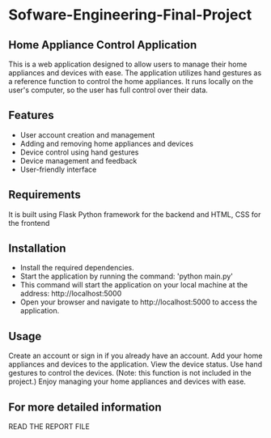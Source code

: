 # Sofware-Engineering-Final-Project

## Home Appliance Control Application

This is a web application designed to allow users to manage their home appliances and devices with ease. The application utilizes hand gestures as a reference function to control the home appliances. It runs locally on the user's computer, so the user has full control over their data.

## Features
* User account creation and management
* Adding and removing home appliances and devices
* Device control using hand gestures
* Device management and feedback
* User-friendly interface
## Requirements
It is built using Flask Python framework for the backend and HTML, CSS for the frontend
## Installation 
* Install the required dependencies.
* Start the application by running the command:
'python main.py'
* This command will start the application on your local machine at the address: http://localhost:5000
* Open your browser and navigate to http://localhost:5000 to access the application.
## Usage
Create an account or sign in if you already have an account.
Add your home appliances and devices to the application.
View the device status.
Use hand gestures to control the devices. (Note: this function is not included in the project.)
Enjoy managing your home appliances and devices with ease.
## For more detailed information
READ THE REPORT FILE
